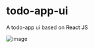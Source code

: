 # todo-app-ui
 A todo-app ui based on React JS

![image](https://github.com/mehtabansari23/todo-app-ui/assets/66512884/9e87485b-4ce5-4506-a0f8-db113bd94ef4)
